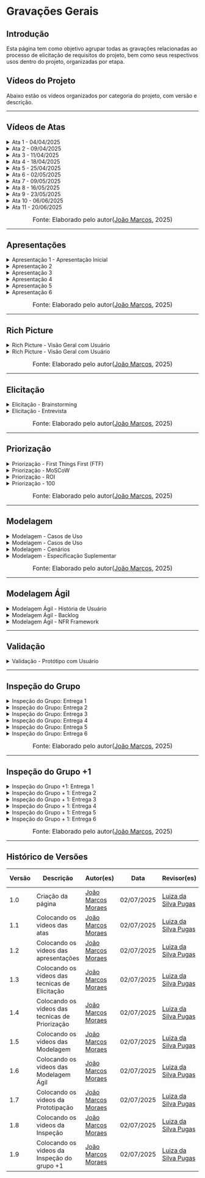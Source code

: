 # Gravações Gerais

## Introdução

Esta página tem como objetivo agrupar todas as gravações relacionadas ao processo de elicitação de requisitos do projeto, bem como seus respectivos usos dentro do projeto, organizadas por etapa.

## Vídeos do Projeto

Abaixo estão os vídeos organizados por categoria do projeto, com versão e descrição.

---

## Vídeos de Atas

<details>
  <summary>Ata 1 - 04/04/2025</summary>

<p align="center"><a href="https://requisitos-de-software.github.io/2025.1-e-GDF/atas/ata01/" target="_blank">📄 Ver artefato relacionado</a></p>

<p align="center">
<iframe width="560" height="315" src="https://www.youtube.com/embed/rED9X0GtnBk" title="Reunião ata" frameborder="0" allow="accelerometer; autoplay; clipboard-write; encrypted-media; gyroscope; picture-in-picture; web-share" allowfullscreen></iframe>
</p>

<p align="center"><a href="https://youtu.be/rED9X0GtnBk" target="_blank">Clique aqui para assistir no YouTube</a></p>

<br>

<p align="center"><strong>👥 Participantes:</strong></p>

<p align="center">
<table>
  <tr>
    <td><a href="https://github.com/navicg">Ana Victória Guedes da Costa</a></td>
    <td><a href="https://github.com/ArtyMend07">Artur Mendonça Arruda</a></td>
    <td><a href="https://github.com/BrzGab">Gabriel Lopes</a></td>
    <td><a href="https://github.com/JJOAOMARCOSS">João Marcos Moraes de Andrade</a></td>
    <td><a href="https://github.com/KarolineLuz">Karoline Luz da Conceição</a></td>
    <td><a href="https://github.com/lucasarruda9">Lucas Mendonça Arruda</a></td>
    <td><a href="https://github.com/Luizaxx">Luiza da Silva Pugas</a></td>
  </tr>
</table>
</p>

</details>

<details>
  <summary>Ata 2 - 09/04/2025</summary>

<p align="center"><a href="https://requisitos-de-software.github.io/2025.1-e-GDF/atas/ata02/" target="_blank">📄 Ver artefato relacionado</a></p>

<p align="center">
<iframe width="560" height="315" src="https://www.youtube.com/embed/CwQa5EshHGc" title="Reunião ata" frameborder="0" allow="accelerometer; autoplay; clipboard-write; encrypted-media; gyroscope; picture-in-picture; web-share" allowfullscreen></iframe>
</p>

<p align="center"><a href="https://youtu.be/CwQa5EshHGc" target="_blank">Clique aqui para assistir no YouTube</a></p>

<br>

<p align="center"><strong>👥 Participantes:</strong></p>

<p align="center">
<table>
  <tr>
    <td><a href="https://github.com/navicg">Ana Victória Guedes da Costa</a></td>
    <td><a href="https://github.com/ArtyMend07">Artur Mendonça Arruda</a></td>
    <td><a href="https://github.com/BrzGab">Gabriel Lopes</a></td>
    <td><a href="https://github.com/JJOAOMARCOSS">João Marcos Moraes de Andrade</a></td>
    <td><a href="https://github.com/KarolineLuz">Karoline Luz da Conceição</a></td>
    <td><a href="https://github.com/lucasarruda9">Lucas Mendonça Arruda</a></td>
    <td><a href="https://github.com/Luizaxx">Luiza da Silva Pugas</a></td>
  </tr>
</table>
</p>

</details>

<details>
  <summary>Ata 3 - 11/04/2025</summary>

<p align="center"><a href="https://requisitos-de-software.github.io/2025.1-e-GDF/atas/ata03/" target="_blank">📄 Ver artefato relacionado</a></p>

<p align="center">
<iframe width="560" height="315" src="https://www.youtube.com/embed/QyOagQC9pRs" title="Reunião ata" frameborder="0" allow="accelerometer; autoplay; clipboard-write; encrypted-media; gyroscope; picture-in-picture; web-share" allowfullscreen></iframe>
</p>

<p align="center"><a href="https://youtu.be/QyOagQC9pRs" target="_blank">Clique aqui para assistir no YouTube</a></p>

<br>

<p align="center"><strong>👥 Participantes:</strong></p>

<p align="center">
<table>
  <tr>
    <td><a href="https://github.com/navicg">Ana Victória Guedes da Costa</a></td>
    <td><a href="https://github.com/ArtyMend07">Artur Mendonça Arruda</a></td>
    <td><a href="https://github.com/BrzGab">Gabriel Lopes</a></td>
    <td><a href="https://github.com/JJOAOMARCOSS">João Marcos Moraes de Andrade</a></td>
    <td><a href="https://github.com/KarolineLuz">Karoline Luz da Conceição</a></td>
    <td><a href="https://github.com/lucasarruda9">Lucas Mendonça Arruda</a></td>
    <td><a href="https://github.com/Luizaxx">Luiza da Silva Pugas</a></td>
  </tr>
</table>
</p>

</details>

<details>
  <summary>Ata 4 - 18/04/2025</summary>

<p align="center"><a href="https://requisitos-de-software.github.io/2025.1-e-GDF/atas/ata04/" target="_blank">📄 Ver artefato relacionado</a></p>

<p align="center">
<iframe width="560" height="315" src="https://www.youtube.com/embed/We15Y_eUA1k" title="Reunião ata" frameborder="0" allow="accelerometer; autoplay; clipboard-write; encrypted-media; gyroscope; picture-in-picture; web-share" allowfullscreen></iframe>
</p>

<p align="center"><a href="https://youtu.be/We15Y_eUA1k" target="_blank">Clique aqui para assistir no YouTube</a></p>

<br>

<p align="center"><strong>👥 Participantes:</strong></p>

<p align="center">
<table>
  <tr>
    <td><a href="https://github.com/navicg">Ana Victória Guedes da Costa</a></td>
    <td><a href="https://github.com/ArtyMend07">Artur Mendonça Arruda</a></td>
    <td><a href="https://github.com/BrzGab">Gabriel Lopes</a></td>
    <td><a href="https://github.com/JJOAOMARCOSS">João Marcos Moraes de Andrade</a></td>
    <td><a href="https://github.com/KarolineLuz">Karoline Luz da Conceição</a></td>
    <td><a href="https://github.com/lucasarruda9">Lucas Mendonça Arruda</a></td>
    <td><a href="https://github.com/Luizaxx">Luiza da Silva Pugas</a></td>
  </tr>
</table>
</p>

</details>

<details>
  <summary>Ata 5 - 25/04/2025</summary>

<p align="center"><a href="https://requisitos-de-software.github.io/2025.1-e-GDF/atas/ata05/" target="_blank">📄 Ver artefato relacionado</a></p>

<p align="center">
<iframe width="560" height="315" src="https://www.youtube.com/embed/" title="Reunião ata" frameborder="0" allow="accelerometer; autoplay; clipboard-write; encrypted-media; gyroscope; picture-in-picture; web-share" allowfullscreen></iframe>
</p>

<p align="center"><a href="https://youtu.be/" target="_blank">Clique aqui para assistir no YouTube</a></p>

<br>

<p align="center"><strong>👥 Participantes:</strong></p>

<p align="center">
<table>
  <tr>
    <td><a href="https://github.com/navicg">Ana Victória Guedes da Costa</a></td>
    <td><a href="https://github.com/ArtyMend07">Artur Mendonça Arruda</a></td>
    <td><a href="https://github.com/BrzGab">Gabriel Lopes</a></td>
    <td><a href="https://github.com/JJOAOMARCOSS">João Marcos Moraes de Andrade</a></td>
    <td><a href="https://github.com/KarolineLuz">Karoline Luz da Conceição</a></td>
    <td><a href="https://github.com/lucasarruda9">Lucas Mendonça Arruda</a></td>
    <td><a href="https://github.com/Luizaxx">Luiza da Silva Pugas</a></td>
  </tr>
</table>
</p>

</details>

<details>
  <summary>Ata 6 - 02/05/2025</summary>

<p align="center"><a href="https://requisitos-de-software.github.io/2025.1-e-GDF/atas/ata06/" target="_blank">📄 Ver artefato relacionado</a></p>

<p align="center">
<iframe width="560" height="315" src="https://www.youtube.com/embed/Jx61bed9OVE" title="Reunião ata" frameborder="0" allow="accelerometer; autoplay; clipboard-write; encrypted-media; gyroscope; picture-in-picture; web-share" allowfullscreen></iframe>
</p>

<p align="center"><a href="https://youtu.be/Jx61bed9OVE" target="_blank">Clique aqui para assistir no YouTube</a></p>

<br>

<p align="center"><strong>👥 Participantes:</strong></p>

<p align="center">
<table>
  <tr>
    <td><a href="https://github.com/navicg">Ana Victória Guedes da Costa</a></td>
    <td><a href="https://github.com/ArtyMend07">Artur Mendonça Arruda</a></td>
    <td><a href="https://github.com/BrzGab">Gabriel Lopes</a></td>
    <td><a href="https://github.com/JJOAOMARCOSS">João Marcos Moraes de Andrade</a></td>
    <td><a href="https://github.com/KarolineLuz">Karoline Luz da Conceição</a></td>
    <td><a href="https://github.com/lucasarruda9">Lucas Mendonça Arruda</a></td>
    <td><a href="https://github.com/Luizaxx">Luiza da Silva Pugas</a></td>
  </tr>
</table>
</p>

</details>

<details>
  <summary>Ata 7 - 09/05/2025</summary>

<p align="center"><a href="https://requisitos-de-software.github.io/2025.1-e-GDF/atas/ata07/" target="_blank">📄 Ver artefato relacionado</a></p>

<p align="center">
<iframe width="560" height="315" src="https://www.youtube.com/embed/DxQvXrulRZc" title="Reunião ata" frameborder="0" allow="accelerometer; autoplay; clipboard-write; encrypted-media; gyroscope; picture-in-picture; web-share" allowfullscreen></iframe>
</p>

<p align="center"><a href="https://youtu.be/DxQvXrulRZc" target="_blank">Clique aqui para assistir no YouTube</a></p>

<br>

<p align="center"><strong>👥 Participantes:</strong></p>

<p align="center">
<table>
  <tr>
    <td><a href="https://github.com/navicg">Ana Victória Guedes da Costa</a></td>
    <td><a href="https://github.com/ArtyMend07">Artur Mendonça Arruda</a></td>
    <td><a href="https://github.com/BrzGab">Gabriel Lopes</a></td>
    <td><a href="https://github.com/JJOAOMARCOSS">João Marcos Moraes de Andrade</a></td>
    <td><a href="https://github.com/KarolineLuz">Karoline Luz da Conceição</a></td>
    <td><a href="https://github.com/lucasarruda9">Lucas Mendonça Arruda</a></td>
    <td><a href="https://github.com/Luizaxx">Luiza da Silva Pugas</a></td>
  </tr>
</table>
</p>

</details>

<details>
  <summary>Ata 8 - 16/05/2025</summary>

<p align="center"><a href="https://requisitos-de-software.github.io/2025.1-e-GDF/atas/ata08/" target="_blank">📄 Ver artefato relacionado</a></p>

<p align="center">
<iframe width="560" height="315" src="https://www.youtube.com/embed/DxQvXrulRZc" title="Reunião ata" frameborder="0" allow="accelerometer; autoplay; clipboard-write; encrypted-media; gyroscope; picture-in-picture; web-share" allowfullscreen></iframe>
</p>

<p align="center"><a href="https://youtu.be/DxQvXrulRZc" target="_blank">Clique aqui para assistir no YouTube</a></p>

<br>

<p align="center"><strong>👥 Participantes:</strong></p>

<p align="center">
<table>
  <tr>
    <td><a href="https://github.com/navicg">Ana Victória Guedes da Costa</a></td>
    <td><a href="https://github.com/ArtyMend07">Artur Mendonça Arruda</a></td>
    <td><a href="https://github.com/BrzGab">Gabriel Lopes</a></td>
    <td><a href="https://github.com/JJOAOMARCOSS">João Marcos Moraes de Andrade</a></td>
    <td><a href="https://github.com/KarolineLuz">Karoline Luz da Conceição</a></td>
    <td><a href="https://github.com/lucasarruda9">Lucas Mendonça Arruda</a></td>
    <td><a href="https://github.com/Luizaxx">Luiza da Silva Pugas</a></td>
  </tr>
</table>
</p>

</details>

<details>
  <summary>Ata 9 - 23/05/2025</summary>

<p align="center"><a href="https://requisitos-de-software.github.io/2025.1-e-GDF/atas/ata09/" target="_blank">📄 Ver artefato relacionado</a></p>

<p align="center">
<iframe width="560" height="315" src="https://www.youtube.com/embed/lQY-0yWOFKY" title="Reunião ata" frameborder="0" allow="accelerometer; autoplay; clipboard-write; encrypted-media; gyroscope; picture-in-picture; web-share" allowfullscreen></iframe>
</p>

<p align="center"><a href="https://youtu.be/lQY-0yWOFKY" target="_blank">Clique aqui para assistir no YouTube</a></p>

<br>

<p align="center"><strong>👥 Participantes:</strong></p>

<p align="center">
<table>
  <tr>
    <td><a href="https://github.com/navicg">Ana Victória Guedes da Costa</a></td>
    <td><a href="https://github.com/ArtyMend07">Artur Mendonça Arruda</a></td>
    <td><a href="https://github.com/BrzGab">Gabriel Lopes</a></td>
    <td><a href="https://github.com/JJOAOMARCOSS">João Marcos Moraes de Andrade</a></td>
    <td><a href="https://github.com/KarolineLuz">Karoline Luz da Conceição</a></td>
    <td><a href="https://github.com/lucasarruda9">Lucas Mendonça Arruda</a></td>
    <td><a href="https://github.com/Luizaxx">Luiza da Silva Pugas</a></td>
  </tr>
</table>
</p>

</details>

<details>
  <summary>Ata 10 - 06/06/2025</summary>

<p align="center"><a href="https://requisitos-de-software.github.io/2025.1-e-GDF/atas/ata10/" target="_blank">📄 Ver artefato relacionado</a></p>

<p align="center">
<iframe width="560" height="315" src="https://www.youtube.com/embed/OMEnsh0BPWU" title="Reunião ata" frameborder="0" allow="accelerometer; autoplay; clipboard-write; encrypted-media; gyroscope; picture-in-picture; web-share" allowfullscreen></iframe>
</p>

<p align="center"><a href="https://youtu.be/OMEnsh0BPWU" target="_blank">Clique aqui para assistir no YouTube</a></p>

<br>

<p align="center"><strong>👥 Participantes:</strong></p>

<p align="center">
<table>
  <tr>
    <td><a href="https://github.com/navicg">Ana Victória Guedes da Costa</a></td>
    <td><a href="https://github.com/ArtyMend07">Artur Mendonça Arruda</a></td>
    <td><a href="https://github.com/BrzGab">Gabriel Lopes</a></td>
    <td><a href="https://github.com/JJOAOMARCOSS">João Marcos Moraes de Andrade</a></td>
    <td><a href="https://github.com/KarolineLuz">Karoline Luz da Conceição</a></td>
    <td><a href="https://github.com/lucasarruda9">Lucas Mendonça Arruda</a></td>
    <td><a href="https://github.com/Luizaxx">Luiza da Silva Pugas</a></td>
  </tr>
</table>
</p>

</details>

<details>
  <summary>Ata 11 - 20/06/2025</summary>

<p align="center"><a href="https://requisitos-de-software.github.io/2025.1-e-GDF/atas/ata11/" target="_blank">📄 Ver artefato relacionado</a></p>

<p align="center">
<iframe width="560" height="315" src="https://www.youtube.com/embed/2mjrhFlQDrk" title="Reunião ata" frameborder="0" allow="accelerometer; autoplay; clipboard-write; encrypted-media; gyroscope; picture-in-picture; web-share" allowfullscreen></iframe>
</p>

<p align="center"><a href="https://youtu.be/2mjrhFlQDrk" target="_blank">Clique aqui para assistir no YouTube</a></p>

<br>

<p align="center"><strong>👥 Participantes:</strong></p>

<p align="center">
<table>
  <tr>
    <td><a href="https://github.com/navicg">Ana Victória Guedes da Costa</a></td>
    <td><a href="https://github.com/ArtyMend07">Artur Mendonça Arruda</a></td>
    <td><a href="https://github.com/BrzGab">Gabriel Lopes</a></td>
    <td><a href="https://github.com/JJOAOMARCOSS">João Marcos Moraes de Andrade</a></td>
    <td><a href="https://github.com/KarolineLuz">Karoline Luz da Conceição</a></td>
    <td><a href="https://github.com/lucasarruda9">Lucas Mendonça Arruda</a></td>
    <td><a href="https://github.com/Luizaxx">Luiza da Silva Pugas</a></td>
  </tr>
</table>
</p>

</details>

<font size="3"><p style="text-align: center"> Fonte: Elaborado pelo autor([João Marcos](https://github.com/JJOAOMARCOSS), 2025)</p></font>

---

## Apresentações

<details>
  <summary>Apresentação 1 - Apresentação Inicial</summary>

<p align="center"><a href="https://requisitos-de-software.github.io/2025.1-e-GDF/apresentacoes/apresentacao/" target="_blank">📄 Ver artefato relacionado</a></p>

<p align="center">
<iframe width="560" height="315" src="https://www.youtube.com/embed/0ls2YWeW324" title="Entrega 1" frameborder="0" allow="accelerometer; autoplay; clipboard-write; encrypted-media; gyroscope; picture-in-picture; web-share" allowfullscreen></iframe>
</p>

<p align="center"><a href="https://youtu.be/0ls2YWeW324" target="_blank">Clique aqui para assistir no YouTube</a></p>

<br>

<p align="center"><strong>👥 Participantes:</strong></p>

<p align="center">
<table>
  <tr>
    <td><a href="https://github.com/navicg">Ana Victória Guedes da Costa</a></td>
    <td><a href="https://github.com/ArtyMend07">Artur Mendonça Arruda</a></td>
    <td><a href="https://github.com/BrzGab">Gabriel Lopes</a></td>
    <td><a href="https://github.com/JJOAOMARCOSS">João Marcos Moraes de Andrade</a></td>
    <td><a href="https://github.com/KarolineLuz">Karoline Luz da Conceição</a></td>
    <td><a href="https://github.com/lucasarruda9">Lucas Mendonça Arruda</a></td>
    <td><a href="https://github.com/Luizaxx">Luiza da Silva Pugas</a></td>
  </tr>
</table>
</p>

</details>

<details>
  <summary>Apresentação 2</summary>

<p align="center"><a href="https://requisitos-de-software.github.io/2025.1-e-GDF/apresentacoes/apresentacao2/" target="_blank">📄 Ver artefato relacionado</a></p>

<p align="center">
<iframe width="560" height="315" src="https://www.youtube.com/embed/OpUQ1KN-e1A" title="Entrega 2" frameborder="0" allow="accelerometer; autoplay; clipboard-write; encrypted-media; gyroscope; picture-in-picture; web-share" allowfullscreen></iframe>
</p>

<p align="center"><a href="https://youtu.be/OpUQ1KN-e1A" target="_blank">Clique aqui para assistir no YouTube</a></p>

<br>

<p align="center"><strong>👥 Participantes:</strong></p>

<p align="center">
<table>
  <tr>
    <td><a href="https://github.com/navicg">Ana Victória Guedes da Costa</a></td>
    <td><a href="https://github.com/ArtyMend07">Artur Mendonça Arruda</a></td>
    <td><a href="https://github.com/BrzGab">Gabriel Lopes</a></td>
    <td><a href="https://github.com/JJOAOMARCOSS">João Marcos Moraes de Andrade</a></td>
    <td><a href="https://github.com/KarolineLuz">Karoline Luz da Conceição</a></td>
    <td><a href="https://github.com/lucasarruda9">Lucas Mendonça Arruda</a></td>
    <td><a href="https://github.com/Luizaxx">Luiza da Silva Pugas</a></td>
  </tr>
</table>
</p>

</details>

<details>
  <summary>Apresentação 3</summary>

<p align="center"><a href="https://requisitos-de-software.github.io/2025.1-e-GDF/apresentacoes/apresentacao3/" target="_blank">📄 Ver artefato relacionado</a></p>

<p align="center">
<iframe width="560" height="315" src="https://www.youtube.com/embed/mzTBOV_Q2ZI" title="Entrega 3" frameborder="0" allow="accelerometer; autoplay; clipboard-write; encrypted-media; gyroscope; picture-in-picture; web-share" allowfullscreen></iframe>
</p>

<p align="center"><a href="https://youtu.be/mzTBOV_Q2ZI" target="_blank">Clique aqui para assistir no YouTube</a></p>

<br>

<p align="center"><strong>👥 Participantes:</strong></p>

<p align="center">
<table>
  <tr>
    <td><a href="https://github.com/navicg">Ana Victória Guedes da Costa</a></td>
    <td><a href="https://github.com/ArtyMend07">Artur Mendonça Arruda</a></td>
    <td><a href="https://github.com/BrzGab">Gabriel Lopes</a></td>
    <td><a href="https://github.com/JJOAOMARCOSS">João Marcos Moraes de Andrade</a></td>
    <td><a href="https://github.com/KarolineLuz">Karoline Luz da Conceição</a></td>
    <td><a href="https://github.com/lucasarruda9">Lucas Mendonça Arruda</a></td>
    <td><a href="https://github.com/Luizaxx">Luiza da Silva Pugas</a></td>
  </tr>
</table>
</p>

</details>

<details>
  <summary>Apresentação 4</summary>

<p align="center"><a href="https://requisitos-de-software.github.io/2025.1-e-GDF/apresentacoes/apresentacao4/" target="_blank">📄 Ver artefato relacionado</a></p>

<p align="center">
<iframe width="560" height="315" src="https://www.youtube.com/embed/5jdJ3wkB3QM" title="Entrega 4" frameborder="0" allow="accelerometer; autoplay; clipboard-write; encrypted-media; gyroscope; picture-in-picture; web-share" allowfullscreen></iframe>
</p>

<p align="center"><a href="https://youtu.be/5jdJ3wkB3QM" target="_blank">Clique aqui para assistir no YouTube</a></p>

<br>

<p align="center"><strong>👥 Participantes:</strong></p>

<p align="center">
<table>
  <tr>
    <td><a href="https://github.com/navicg">Ana Victória Guedes da Costa</a></td>
    <td><a href="https://github.com/ArtyMend07">Artur Mendonça Arruda</a></td>
    <td><a href="https://github.com/BrzGab">Gabriel Lopes</a></td>
    <td><a href="https://github.com/JJOAOMARCOSS">João Marcos Moraes de Andrade</a></td>
    <td><a href="https://github.com/KarolineLuz">Karoline Luz da Conceição</a></td>
    <td><a href="https://github.com/lucasarruda9">Lucas Mendonça Arruda</a></td>
    <td><a href="https://github.com/Luizaxx">Luiza da Silva Pugas</a></td>
  </tr>
</table>
</p>

</details>

<details>
  <summary>Apresentação 5</summary>

<p align="center"><a href="https://requisitos-de-software.github.io/2025.1-e-GDF/apresentacoes/apresentacao5/" target="_blank">📄 Ver artefato relacionado</a></p>

<p align="center">
<iframe width="560" height="315" src="https://www.youtube.com/embed/uAN0oXEAZQo" title="Entrega 5" frameborder="0" allow="accelerometer; autoplay; clipboard-write; encrypted-media; gyroscope; picture-in-picture; web-share" allowfullscreen></iframe>
</p>

<p align="center"><a href="https://youtu.be/uAN0oXEAZQo" target="_blank">Clique aqui para assistir no YouTube</a></p>

<br>

<p align="center"><strong>👥 Participantes:</strong></p>

<p align="center">
<table>
  <tr>
    <td><a href="https://github.com/navicg">Ana Victória Guedes da Costa</a></td>
    <td><a href="https://github.com/ArtyMend07">Artur Mendonça Arruda</a></td>
    <td><a href="https://github.com/BrzGab">Gabriel Lopes</a></td>
    <td><a href="https://github.com/JJOAOMARCOSS">João Marcos Moraes de Andrade</a></td>
    <td><a href="https://github.com/KarolineLuz">Karoline Luz da Conceição</a></td>
    <td><a href="https://github.com/lucasarruda9">Lucas Mendonça Arruda</a></td>
    <td><a href="https://github.com/Luizaxx">Luiza da Silva Pugas</a></td>
  </tr>
</table>
</p>

</details>

<details>
  <summary>Apresentação 6</summary>

<p align="center"><a href="https://requisitos-de-software.github.io/2025.1-e-GDF/apresentacoes/apresentacao6/" target="_blank">📄 Ver artefato relacionado</a></p>

<p align="center">
<iframe width="560" height="315" src="https://www.youtube.com/embed/TAbvk1g30t4" title="Entrega 6" frameborder="0" allow="accelerometer; autoplay; clipboard-write; encrypted-media; gyroscope; picture-in-picture; web-share" allowfullscreen></iframe>
</p>

<p align="center"><a href="https://youtu.be/TAbvk1g30t4" target="_blank">Clique aqui para assistir no YouTube</a></p>

<br>

<p align="center"><strong>👥 Participantes:</strong></p>

<p align="center">
<table>
  <tr>
    <td><a href="https://github.com/navicg">Ana Victória Guedes da Costa</a></td>
    <td><a href="https://github.com/ArtyMend07">Artur Mendonça Arruda</a></td>
    <td><a href="https://github.com/BrzGab">Gabriel Lopes</a></td>
    <td><a href="https://github.com/JJOAOMARCOSS">João Marcos Moraes de Andrade</a></td>
    <td><a href="https://github.com/KarolineLuz">Karoline Luz da Conceição</a></td>
    <td><a href="https://github.com/lucasarruda9">Lucas Mendonça Arruda</a></td>
    <td><a href="https://github.com/Luizaxx">Luiza da Silva Pugas</a></td>
  </tr>
</table>
</p>

</details>

<font size="3"><p style="text-align: center"> Fonte: Elaborado pelo autor([João Marcos](https://github.com/JJOAOMARCOSS), 2025)</p></font>

---

## Rich Picture

<details>
  <summary>Rich Picture - Visão Geral com Usuário</summary>

<p align="center"><a href="https://requisitos-de-software.github.io/2025.1-e-GDF/pre-rastreabilidade/rich_picture/" target="_blank">📄 Ver artefato relacionado</a></p>

<p align="center">
<iframe width="560" height="315" src="https://www.youtube.com/embed/-uU2mpbjsH4?si=7mBc9zx7W1c4VgPk" title="Rich Picture" frameborder="0" allow="accelerometer; autoplay; clipboard-write; encrypted-media; gyroscope; picture-in-picture; web-share" allowfullscreen></iframe>
</p>

<p align="center"><a href="https://youtu.be/-uU2mpbjsH4?si=7mBc9zx7W1c4VgPk" target="_blank">Clique aqui para assistir no YouTube</a></p>

<p align="center"><strong>👥 Participantes:</strong></p>

<p align="center">
<table>
  <tr>
    <td><a href="https://github.com/JJOAOMARCOSS">João Marcos Moraes de Andrade</a></td>
    <td><a href="https://github.com/Luizaxx">Luiza da Silva Pugas</a></td>
  </tr>
</table>
</p>

</details>

<details>
  <summary>Rich Picture - Visão Geral com Usuário</summary>

<p align="center"><a href="https://requisitos-de-software.github.io/2025.1-e-GDF/pre-rastreabilidade/rich_picture/" target="_blank">📄 Ver artefato relacionado</a></p>

<p align="center">
<iframe width="560" height="315" src="https://www.youtube.com/embed/b8wI3iFEDE8" title="Rich Picture" frameborder="0" allow="accelerometer; autoplay; clipboard-write; encrypted-media; gyroscope; picture-in-picture; web-share" allowfullscreen></iframe>
</p>

<p align="center"><a href="https://youtu.be/b8wI3iFEDE8" target="_blank">Clique aqui para assistir no YouTube</a></p>

<p align="center">
<iframe width="560" height="315" src="https://www.youtube.com/embed/bWjU4nLEp70" title="Rich Picture" frameborder="0" allow="accelerometer; autoplay; clipboard-write; encrypted-media; gyroscope; picture-in-picture; web-share" allowfullscreen></iframe>
</p>

<p align="center"><a href="https://youtu.be/bWjU4nLEp70" target="_blank">Clique aqui para assistir no YouTube</a></p>

<p align="center"><strong>👥 Participantes:</strong></p>

<p align="center">
<table>
  <tr>
    <td><a href="https://github.com/navicg">Ana Victória Guedes da Costa</a></td>
    <td><a href="https://github.com/KarolineLuz">Karoline Luz da Conceição</a></td>
  </tr>
</table>
</p>

</details>

<font size="3"><p style="text-align: center"> Fonte: Elaborado pelo autor([João Marcos](https://github.com/JJOAOMARCOSS), 2025)</p></font>

---

## Elicitação

<details>
  <summary>Elicitação - Brainstorming</summary>

<p align="center"><a href="https://requisitos-de-software.github.io/2025.1-e-GDF/elicitacao/tec_elicitacao/brainstorming/" target="_blank">📄 Ver artefato relacionado</a></p>

<p align="center">
<iframe width="560" height="315" src="https://www.youtube.com/embed/ItswNLi2kJI" title="Elicitação" frameborder="0" allow="accelerometer; autoplay; clipboard-write; encrypted-media; gyroscope; picture-in-picture; web-share" allowfullscreen></iframe>
</p>

<p align="center"><a href="https://youtu.be/ItswNLi2kJI" target="_blank">Clique aqui para assistir no YouTube</a></p>

<p align="center">
<iframe width="560" height="315" src="https://www.youtube.com/embed/EJdRdlUbaGw" title="Elicitação" frameborder="0" allow="accelerometer; autoplay; clipboard-write; encrypted-media; gyroscope; picture-in-picture; web-share" allowfullscreen></iframe>
</p>

<p align="center"><a href="https://youtu.be/EJdRdlUbaGw" target="_blank">Clique aqui para assistir no YouTube</a></p>

<p align="center"><strong>👥 Participantes:</strong></p>

<p align="center">
<table>
  <tr>
    <td><a href="https://github.com/JJOAOMARCOSS">João Marcos Moraes de Andrade</a></td>
    <td><a href="https://github.com/Luizaxx">Luiza da Silva Pugas</a></td>
  </tr>
</table>
</p>

</details>

<details>
  <summary>Elicitação - Entrevista</summary>

<p align="center"><a href="https://requisitos-de-software.github.io/2025.1-e-GDF/elicitacao/tec_elicitacao/entrevista/" target="_blank">📄 Ver artefato relacionado</a></p>

<p align="center">
<iframe width="560" height="315" src="https://www.youtube.com/embed/t8xXrzlBbdM" title="Elicitação" frameborder="0" allow="accelerometer; autoplay; clipboard-write; encrypted-media; gyroscope; picture-in-picture; web-share" allowfullscreen></iframe>
</p>

<p align="center"><a href="https://youtu.be/t8xXrzlBbdM" target="_blank">Clique aqui para assistir no YouTube</a></p>

<p align="center">
<iframe width="560" height="315" src="https://www.youtube.com/embed/CpYU4PauOWY" title="Elicitação" frameborder="0" allow="accelerometer; autoplay; clipboard-write; encrypted-media; gyroscope; picture-in-picture; web-share" allowfullscreen></iframe>
</p>

<p align="center"><a href="https://youtu.be/CpYU4PauOWY" target="_blank">Clique aqui para assistir no YouTube</a></p>

<p align="center">
<iframe width="560" height="315" src="https://www.youtube.com/embed/ZszZ9DdVtE4" title="Elicitação" frameborder="0" allow="accelerometer; autoplay; clipboard-write; encrypted-media; gyroscope; picture-in-picture; web-share" allowfullscreen></iframe>
</p>

<p align="center"><a href="https://youtu.be/ZszZ9DdVtE4" target="_blank">Clique aqui para assistir no YouTube</a></p>

<p align="center">
<iframe width="560" height="315" src="https://www.youtube.com/embed/VmB638mElhw" title="Elicitação" frameborder="0" allow="accelerometer; autoplay; clipboard-write; encrypted-media; gyroscope; picture-in-picture; web-share" allowfullscreen></iframe>
</p>

<p align="center"><a href="https://youtu.be/VmB638mElhw" target="_blank">Clique aqui para assistir no YouTube</a></p>

<p align="center">
<iframe width="560" height="315" src="https://www.youtube.com/embed/t0iZhyftfzo" title="Elicitação" frameborder="0" allow="accelerometer; autoplay; clipboard-write; encrypted-media; gyroscope; picture-in-picture; web-share" allowfullscreen></iframe>
</p>

<p align="center"><a href="https://youtu.be/t0iZhyftfzo" target="_blank">Clique aqui para assistir no YouTube</a></p>

<p align="center"><strong>👥 Participantes:</strong></p>

<p align="center">
<table>
  <tr>
    <td><a href="https://github.com/navicg">Ana Victória Guedes da Costa</a></td>
    <td><a href="https://github.com/ArtyMend07">Artur Mendonça Arruda</a></td>
    <td><a href="https://github.com/KarolineLuz">Karoline Luz da Conceição</a></td>
  </tr>
</table>
</p>

</details>

<font size="3"><p style="text-align: center"> Fonte: Elaborado pelo autor([João Marcos](https://github.com/JJOAOMARCOSS), 2025)</p></font>

---

## Priorização

<details>
  <summary>Priorização - First Things First (FTF)</summary>

<p align="center"><a href="https://requisitos-de-software.github.io/2025.1-e-GDF/elicitacao/tec_priorizacao/first_things_first/" target="_blank">📄 Ver artefato relacionado</a></p>

<p align="center">
<iframe width="560" height="315" src="https://www.youtube.com/embed/g1nRaqaymdE" title="Priorização" frameborder="0" allow="accelerometer; autoplay; clipboard-write; encrypted-media; gyroscope; picture-in-picture; web-share" allowfullscreen></iframe>
</p>

<p align="center"><a href="https://youtu.be/g1nRaqaymdE" target="_blank">Clique aqui para assistir no YouTube</a></p>

<p align="center">
<iframe width="560" height="315" src="https://www.youtube.com/embed/9PtmtIjqJJs" title="Priorização" frameborder="0" allow="accelerometer; autoplay; clipboard-write; encrypted-media; gyroscope; picture-in-picture; web-share" allowfullscreen></iframe>
</p>

<p align="center"><a href="https://youtu.be/9PtmtIjqJJs" target="_blank">Clique aqui para assistir no YouTube</a></p>

<p align="center">
<iframe width="560" height="315" src="https://www.youtube.com/embed/LinkdoVideo" title="Priorização" frameborder="0" allow="accelerometer; autoplay; clipboard-write; encrypted-media; gyroscope; picture-in-picture; web-share" allowfullscreen></iframe>
</p>

<p align="center"><a href="https://youtu.be/LinkdoVideo" target="_blank">Clique aqui para assistir no YouTube</a></p>

<p align="center"><strong>👥 Participantes:</strong></p>

<p align="center">
<table>
  <tr>
    <td><a href="https://github.com/JJOAOMARCOSS">João Marcos Moraes de Andrade</a></td>
    <td><a href="https://github.com/Luizaxx">Luiza da Silva Pugas</a></td>
  </tr>
</table>
</p>

</details>

<details>
  <summary>Priorização - MoSCoW</summary>

<p align="center"><a href="https://requisitos-de-software.github.io/2025.1-e-GDF/elicitacao/tec_priorizacao/moscow/" target="_blank">📄 Ver artefato relacionado</a></p>

<p align="center">
<iframe width="560" height="315" src="https://www.youtube.com/embed/rZacw2V8qPA" title="Priorização" frameborder="0" allow="accelerometer; autoplay; clipboard-write; encrypted-media; gyroscope; picture-in-picture; web-share" allowfullscreen></iframe>
</p>

<p align="center"><a href="https://youtu.be/rZacw2V8qPA" target="_blank">Clique aqui para assistir no YouTube</a></p>

<p align="center">
<iframe width="560" height="315" src="https://www.youtube.com/embed/d1uOevkzENU" title="Priorização" frameborder="0" allow="accelerometer; autoplay; clipboard-write; encrypted-media; gyroscope; picture-in-picture; web-share" allowfullscreen></iframe>
</p>

<p align="center"><a href="https://youtu.be/d1uOevkzENU" target="_blank">Clique aqui para assistir no YouTube</a></p>

<p align="center">
<iframe width="560" height="315" src="https://www.youtube.com/embed/geuU74GRs14" title="Priorização" frameborder="0" allow="accelerometer; autoplay; clipboard-write; encrypted-media; gyroscope; picture-in-picture; web-share" allowfullscreen></iframe>
</p>

<p align="center"><a href="https://youtu.be/geuU74GRs14" target="_blank">Clique aqui para assistir no YouTube</a></p>

<p align="center"><strong>👥 Participantes:</strong></p>

<p align="center">
<table>
  <tr>
    <td><a href="https://github.com/navicg">Ana Victória Guedes da Costa</a></td>
    <td><a href="https://github.com/BrzGab">Gabriel Lopes</a></td>
    <td><a href="https://github.com/KarolineLuz">Karoline Luz da Conceição</a></td>
  </tr>
</table>
</p>

</details>

<details>
  <summary>Priorização - ROI</summary>

<p align="center"><a href="https://requisitos-de-software.github.io/2025.1-e-GDF/elicitacao/tec_priorizacao/roi/" target="_blank">📄 Ver artefato relacionado</a></p>

<p align="center">
<iframe width="560" height="315" src="https://www.youtube.com/embed/eH5Uf2jb0g8" title="Priorização" frameborder="0" allow="accelerometer; autoplay; clipboard-write; encrypted-media; gyroscope; picture-in-picture; web-share" allowfullscreen></iframe>
</p>

<p align="center"><a href="https://youtu.be/eH5Uf2jb0g8" target="_blank">Clique aqui para assistir no YouTube</a></p>

<p align="center">
<iframe width="560" height="315" src="https://www.youtube.com/embed/t0iZhyftfzo" title="Priorização" frameborder="0" allow="accelerometer; autoplay; clipboard-write; encrypted-media; gyroscope; picture-in-picture; web-share" allowfullscreen></iframe>
</p>

<p align="center"><a href="https://youtu.be/t0iZhyftfzo" target="_blank">Clique aqui para assistir no YouTube</a></p>

<p align="center">
<iframe width="560" height="315" src="https://www.youtube.com/embed/geuU74GRs14" title="Priorização" frameborder="0" allow="accelerometer; autoplay; clipboard-write; encrypted-media; gyroscope; picture-in-picture; web-share" allowfullscreen></iframe>
</p>

<p align="center"><a href="https://youtu.be/geuU74GRs14" target="_blank">Clique aqui para assistir no YouTube</a></p>

<p align="center"><strong>👥 Participantes:</strong></p>

<p align="center">
<table>
  <tr>
    <td><a href="https://github.com/ArtyMend07">Artur Mendonça Arruda</a></td>
  </tr>
</table>
</p>

</details>

<details>
  <summary>Priorização - 100</summary>

<p align="center"><a href="https://requisitos-de-software.github.io/2025.1-e-GDF/elicitacao/tec_priorizacao/100/" target="_blank">📄 Ver artefato relacionado</a></p>

<p align="center">
<iframe width="560" height="315" src="https://www.youtube.com/embed/NgQ3NoHkDZQ" title="Priorização" frameborder="0" allow="accelerometer; autoplay; clipboard-write; encrypted-media; gyroscope; picture-in-picture; web-share" allowfullscreen></iframe>
</p>

<p align="center"><a href="https://youtu.be/NgQ3NoHkDZQ" target="_blank">Clique aqui para assistir no YouTube</a></p>

<p align="center"><strong>👥 Participantes:</strong></p>

<p align="center">
<table>
  <tr>
    <td><a href="https://github.com/lucasarruda9">Lucas Mendonça Arruda</a></td>
  </tr>
</table>
</p>

</details>

<font size="3"><p style="text-align: center"> Fonte: Elaborado pelo autor([João Marcos](https://github.com/JJOAOMARCOSS), 2025)</p></font>

---

## Modelagem

<details>
  <summary>Modelagem - Casos de Uso</summary>

<p align="center"><a href="https://requisitos-de-software.github.io/2025.1-e-GDF/modelagem/casos_de_uso/" target="_blank">📄 Ver artefato relacionado</a></p>

<p align="center">
<iframe width="560" height="315" src="https://www.youtube.com/embed/MoVBjUtkhXk" title="Modelagem de Casos de Uso" frameborder="0" allow="accelerometer; autoplay; clipboard-write; encrypted-media; gyroscope; picture-in-picture; web-share" allowfullscreen></iframe>
</p>

<p align="center"><a href="https://youtu.be/MoVBjUtkhXk" target="_blank">Clique aqui para assistir no YouTube</a></p>

<p align="center">
<iframe width="560" height="315" src="https://www.youtube.com/embed/NxpuBvQZubI" title="Modelagem de Casos de Uso" frameborder="0" allow="accelerometer; autoplay; clipboard-write; encrypted-media; gyroscope; picture-in-picture; web-share" allowfullscreen></iframe>
</p>

<p align="center"><a href="https://youtu.be/NxpuBvQZubI" target="_blank">Clique aqui para assistir no YouTube</a></p>

<p align="center">
<iframe width="560" height="315" src="https://www.youtube.com/embed/1e08GOCXsCU" title="Modelagem de Casos de Uso" frameborder="0" allow="accelerometer; autoplay; clipboard-write; encrypted-media; gyroscope; picture-in-picture; web-share" allowfullscreen></iframe>
</p>

<p align="center"><a href="https://youtu.be/1e08GOCXsCU" target="_blank">Clique aqui para assistir no YouTube</a></p>

<p align="center">
<iframe width="560" height="315" src="https://www.youtube.com/embed/5zFdG7kKD6s" title="Modelagem de Casos de Uso" frameborder="0" allow="accelerometer; autoplay; clipboard-write; encrypted-media; gyroscope; picture-in-picture; web-share" allowfullscreen></iframe>
</p>

<p align="center"><a href="https://youtu.be/5zFdG7kKD6s" target="_blank">Clique aqui para assistir no YouTube</a></p>

<p align="center">
<iframe width="560" height="315" src="https://www.youtube.com/embed/2RsMT-1wq4M" title="Modelagem de Casos de Uso" frameborder="0" allow="accelerometer; autoplay; clipboard-write; encrypted-media; gyroscope; picture-in-picture; web-share" allowfullscreen></iframe>
</p>

<p align="center"><a href="https://youtu.be/2RsMT-1wq4M" target="_blank">Clique aqui para assistir no YouTube</a></p>

<br>

<p align="center"><strong>👥 Participantes:</strong></p>

<p align="center">
<table>
  <tr>
    <td><a href="https://github.com/navicg">Ana Victória Guedes da Costa</a></td>
    <td><a href="https://github.com/ArtyMend07">Artur Mendonça Arruda</a></td>
    <td><a href="https://github.com/JJOAOMARCOSS">João Marcos Moraes de Andrade</a></td>
    <td><a href="https://github.com/KarolineLuz">Karoline Luz da Conceição</a></td>
    <td><a href="https://github.com/lucasarruda9">Lucas Mendonça Arruda</a></td>
    <td><a href="https://github.com/Luizaxx">Luiza da Silva Pugas</a></td>
  </tr>
</table>
</p>

</details>

<details>
  <summary>Modelagem - Casos de Uso</summary>

<p align="center"><a href="https://requisitos-de-software.github.io/2025.1-e-GDF/modelagem/casos_de_uso/" target="_blank">📄 Ver artefato relacionado</a></p>

<p align="center">
<iframe width="560" height="315" src="https://www.youtube.com/embed/MoVBjUtkhXk" title="Modelagem de Casos de Uso" frameborder="0" allow="accelerometer; autoplay; clipboard-write; encrypted-media; gyroscope; picture-in-picture; web-share" allowfullscreen></iframe>
</p>

<p align="center"><a href="https://youtu.be/MoVBjUtkhXk" target="_blank">Clique aqui para assistir no YouTube</a></p>

<p align="center">
<iframe width="560" height="315" src="https://www.youtube.com/embed/NxpuBvQZubI" title="Modelagem de Casos de Uso" frameborder="0" allow="accelerometer; autoplay; clipboard-write; encrypted-media; gyroscope; picture-in-picture; web-share" allowfullscreen></iframe>
</p>

<p align="center"><a href="https://youtu.be/NxpuBvQZubI" target="_blank">Clique aqui para assistir no YouTube</a></p>

<p align="center">
<iframe width="560" height="315" src="https://www.youtube.com/embed/1e08GOCXsCU" title="Modelagem de Casos de Uso" frameborder="0" allow="accelerometer; autoplay; clipboard-write; encrypted-media; gyroscope; picture-in-picture; web-share" allowfullscreen></iframe>
</p>

<p align="center"><a href="https://youtu.be/1e08GOCXsCU" target="_blank">Clique aqui para assistir no YouTube</a></p>

<p align="center">
<iframe width="560" height="315" src="https://www.youtube.com/embed/5zFdG7kKD6s" title="Modelagem de Casos de Uso" frameborder="0" allow="accelerometer; autoplay; clipboard-write; encrypted-media; gyroscope; picture-in-picture; web-share" allowfullscreen></iframe>
</p>

<p align="center"><a href="https://youtu.be/5zFdG7kKD6s" target="_blank">Clique aqui para assistir no YouTube</a></p>

<p align="center">
<iframe width="560" height="315" src="https://www.youtube.com/embed/2RsMT-1wq4M" title="Modelagem de Casos de Uso" frameborder="0" allow="accelerometer; autoplay; clipboard-write; encrypted-media; gyroscope; picture-in-picture; web-share" allowfullscreen></iframe>
</p>

<p align="center"><a href="https://youtu.be/2RsMT-1wq4M" target="_blank">Clique aqui para assistir no YouTube</a></p>

<br>

<p align="center"><strong>👥 Participantes:</strong></p>

<p align="center">
<table>
  <tr>
    <td><a href="https://github.com/navicg">Ana Victória Guedes da Costa</a></td>
    <td><a href="https://github.com/ArtyMend07">Artur Mendonça Arruda</a></td>
    <td><a href="https://github.com/JJOAOMARCOSS">João Marcos Moraes de Andrade</a></td>
    <td><a href="https://github.com/KarolineLuz">Karoline Luz da Conceição</a></td>
    <td><a href="https://github.com/lucasarruda9">Lucas Mendonça Arruda</a></td>
    <td><a href="https://github.com/Luizaxx">Luiza da Silva Pugas</a></td>
  </tr>
</table>
</p>

</details>

<details>
  <summary>Modelagem - Cenários</summary>

<p align="center"><a href="https://requisitos-de-software.github.io/2025.1-e-GDF/modelagem/cenario/" target="_blank">📄 Ver artefato relacionado</a></p>

<p align="center">
<iframe width="560" height="315" src="https://www.youtube.com/embed/prN14AckMhM" title="Modelagem de Cenários" frameborder="0" allow="accelerometer; autoplay; clipboard-write; encrypted-media; gyroscope; picture-in-picture; web-share" allowfullscreen></iframe>
</p>

<p align="center"><a href="https://youtu.be/prN14AckMhM" target="_blank">Clique aqui para assistir no YouTube</a></p>

<p align="center">
<iframe width="560" height="315" src="https://www.youtube.com/embed/ekkh39w2HCQ" title="Modelagem de Cenários" frameborder="0" allow="accelerometer; autoplay; clipboard-write; encrypted-media; gyroscope; picture-in-picture; web-share" allowfullscreen></iframe>
</p>

<p align="center"><a href="https://youtu.be/ekkh39w2HCQ" target="_blank">Clique aqui para assistir no YouTube</a></p>

<iframe width="560" height="315" src="https://www.youtube.com/embed/uetRdOUmZXI" title="Modelagem de Cenários" frameborder="0" allow="accelerometer; autoplay; clipboard-write; encrypted-media; gyroscope; picture-in-picture; web-share" allowfullscreen></iframe>
</p>

<p align="center"><a href="https://youtu.be/uetRdOUmZXI" target="_blank">Clique aqui para assistir no YouTube</a></p>

<iframe width="560" height="315" src="https://www.youtube.com/embed/5wS5HZrUa54" title="Modelagem de Cenários" frameborder="0" allow="accelerometer; autoplay; clipboard-write; encrypted-media; gyroscope; picture-in-picture; web-share" allowfullscreen></iframe>
</p>

<p align="center"><a href="https://youtu.be/5wS5HZrUa54" target="_blank">Clique aqui para assistir no YouTube</a></p>

<iframe width="560" height="315" src="https://www.youtube.com/embed/_-G0sbH7xmk" title="Modelagem de Cenários" frameborder="0" allow="accelerometer; autoplay; clipboard-write; encrypted-media; gyroscope; picture-in-picture; web-share" allowfullscreen></iframe>
</p>

<p align="center"><a href="https://youtu.be/_-G0sbH7xmk" target="_blank">Clique aqui para assistir no YouTube</a></p>

<iframe width="560" height="315" src="https://www.youtube.com/embed/nTrafXdh1k0" title="Modelagem de Cenários" frameborder="0" allow="accelerometer; autoplay; clipboard-write; encrypted-media; gyroscope; picture-in-picture; web-share" allowfullscreen></iframe>
</p>

<p align="center"><a href="https://youtu.be/nTrafXdh1k0" target="_blank">Clique aqui para assistir no YouTube</a></p>

<br>

<p align="center"><strong>👥 Participantes:</strong></p>

<p align="center">
<table>
  <tr>
    <td><a href="https://github.com/navicg">Ana Victória Guedes da Costa</a></td>
    <td><a href="https://github.com/ArtyMend07">Artur Mendonça Arruda</a></td>
    <td><a href="https://github.com/JJOAOMARCOSS">João Marcos Moraes de Andrade</a></td>
    <td><a href="https://github.com/KarolineLuz">Karoline Luz da Conceição</a></td>
    <td><a href="https://github.com/lucasarruda9">Lucas Mendonça Arruda</a></td>
    <td><a href="https://github.com/Luizaxx">Luiza da Silva Pugas</a></td>
  </tr>
</table>
</p>

</details>

<details>
  <summary>Modelagem - Especificação Suplementar</summary>

<p align="center"><a href="https://requisitos-de-software.github.io/2025.1-e-GDF/modelagem/especificacao_suplementar/" target="_blank">📄 Ver artefato relacionado</a></p>

<p align="center">
<iframe width="560" height="315" src="https://www.youtube.com/embed/5cCeb5eTN6M" title="Modelagem de Especificação Suplementar" frameborder="0" allow="accelerometer; autoplay; clipboard-write; encrypted-media; gyroscope; picture-in-picture; web-share" allowfullscreen></iframe>
</p>

<p align="center"><a href="https://youtu.be/5cCeb5eTN6M" target="_blank">Clique aqui para assistir no YouTube</a></p>

<p align="center">
<iframe width="560" height="315" src="https://www.youtube.com/embed/k--cQShnJVY" title="Modelagem de Especificação Suplementar" frameborder="0" allow="accelerometer; autoplay; clipboard-write; encrypted-media; gyroscope; picture-in-picture; web-share" allowfullscreen></iframe>
</p>

<p align="center"><a href="https://youtu.be/k--cQShnJVY" target="_blank">Clique aqui para assistir no YouTube</a></p>

<br>

<p align="center"><strong>👥 Participantes:</strong></p>

<p align="center">
<table>
  <tr>
    <td><a href="https://github.com/navicg">Ana Victória Guedes da Costa</a></td>
    <td><a href="https://github.com/KarolineLuz">Karoline Luz da Conceição</a></td>
  </tr>
</table>
</p>

</details>

<font size="3"><p style="text-align: center"> Fonte: Elaborado pelo autor([João Marcos](https://github.com/JJOAOMARCOSS), 2025)</p></font>

---

## Modelagem Ágil

<details>
  <summary>Modelagem Ágil - História de Usuário</summary>

<p align="center"><a href="https://requisitos-de-software.github.io/2025.1-e-GDF/modelagem/agil/historia-de-usuario/" target="_blank">📄 Ver artefato relacionado</a></p>

<p align="center">
<iframe width="560" height="315" src="https://www.youtube.com/embed/lCb6uHoCcfY" title="História de Usuário" frameborder="0" allow="accelerometer; autoplay; clipboard-write; encrypted-media; gyroscope; picture-in-picture; web-share" allowfullscreen></iframe>
</p>

<p align="center"><a href="https://youtu.be/lCb6uHoCcfY" target="_blank">Clique aqui para assistir no YouTube</a></p>

<iframe width="560" height="315" src="https://www.youtube.com/embed/Ph5jpFJNuxY" title="História de Usuário" frameborder="0" allow="accelerometer; autoplay; clipboard-write; encrypted-media; gyroscope; picture-in-picture; web-share" allowfullscreen></iframe>
</p>

<p align="center"><a href="https://youtu.be/Ph5jpFJNuxY" target="_blank">Clique aqui para assistir no YouTube</a></p>

<iframe width="560" height="315" src="https://www.youtube.com/embed/gRrLrG8Su2A" title="História de Usuário" frameborder="0" allow="accelerometer; autoplay; clipboard-write; encrypted-media; gyroscope; picture-in-picture; web-share" allowfullscreen></iframe>
</p>

<p align="center"><a href="https://youtu.be/gRrLrG8Su2A" target="_blank">Clique aqui para assistir no YouTube</a></p>

<iframe width="560" height="315" src="https://www.youtube.com/embed/826kOaNpEEc" title="História de Usuário" frameborder="0" allow="accelerometer; autoplay; clipboard-write; encrypted-media; gyroscope; picture-in-picture; web-share" allowfullscreen></iframe>
</p>

<p align="center"><a href="https://youtu.be/826kOaNpEEc" target="_blank">Clique aqui para assistir no YouTube</a></p>

<iframe width="560" height="315" src="https://www.youtube.com/embed/gzX2Ucv4jaw" title="História de Usuário" frameborder="0" allow="accelerometer; autoplay; clipboard-write; encrypted-media; gyroscope; picture-in-picture; web-share" allowfullscreen></iframe>
</p>

<p align="center"><a href="https://youtu.be/gzX2Ucv4jaw" target="_blank">Clique aqui para assistir no YouTube</a></p>

<iframe width="560" height="315" src="https://www.youtube.com/embed/KnZz2TXLhOI" title="História de Usuário" frameborder="0" allow="accelerometer; autoplay; clipboard-write; encrypted-media; gyroscope; picture-in-picture; web-share" allowfullscreen></iframe>
</p>

<p align="center"><a href="https://youtu.be/KnZz2TXLhOI" target="_blank">Clique aqui para assistir no YouTube</a></p>

<iframe width="560" height="315" src="https://www.youtube.com/embed/ToXDVRxCUCk" title="História de Usuário" frameborder="0" allow="accelerometer; autoplay; clipboard-write; encrypted-media; gyroscope; picture-in-picture; web-share" allowfullscreen></iframe>
</p>

<p align="center"><a href="https://youtu.be/ToXDVRxCUCk" target="_blank">Clique aqui para assistir no YouTube</a></p>

<iframe width="560" height="315" src="https://www.youtube.com/embed/V2vTp1LULbI?si=xEAsK0MRSV45BRNN" title="História de Usuário" frameborder="0" allow="accelerometer; autoplay; clipboard-write; encrypted-media; gyroscope; picture-in-picture; web-share" allowfullscreen></iframe>
</p>

<p align="center"><a href="https://youtu.be/V2vTp1LULbI?si=xEAsK0MRSV45BRNN" target="_blank">Clique aqui para assistir no YouTube</a></p>

<br>

<p align="center"><strong>👥 Participantes:</strong></p>

<p align="center">
<table>
  <tr>
    <td><a href="https://github.com/navicg">Ana Victória Guedes da Costa</a></td>
    <td><a href="https://github.com/ArtyMend07">Artur Mendonça Arruda</a></td>
    <td><a href="https://github.com/BrzGab">Gabriel Lopes</a></td>
    <td><a href="https://github.com/JJOAOMARCOSS">João Marcos Moraes de Andrade</a></td>
    <td><a href="https://github.com/KarolineLuz">Karoline Luz da Conceição</a></td>
    <td><a href="https://github.com/lucasarruda9">Lucas Mendonça Arruda</a></td>
    <td><a href="https://github.com/Luizaxx">Luiza da Silva Pugas</a></td>
  </tr>
</table>
</p>

</details>

<details>
  <summary>Modelagem Ágil - Backlog</summary>

<p align="center"><a href="https://requisitos-de-software.github.io/2025.1-e-GDF/modelagem/agil/backlog/" target="_blank">📄 Ver artefato relacionado</a></p>

<p align="center">
<iframe width="560" height="315" src="https://www.youtube.com/embed/yfFuc19aF20" title="Modelagem de Backlog" frameborder="0" allow="accelerometer; autoplay; clipboard-write; encrypted-media; gyroscope; picture-in-picture; web-share" allowfullscreen></iframe>
</p>

<p align="center"><a href="https://youtu.be/yfFuc19aF20" target="_blank">Clique aqui para assistir no YouTube</a></p>

<p align="center">
<iframe width="560" height="315" src="https://www.youtube.com/embed/1U298AC6rZ8" title="Modelagem de Backlog" frameborder="0" allow="accelerometer; autoplay; clipboard-write; encrypted-media; gyroscope; picture-in-picture; web-share" allowfullscreen></iframe>
</p>

<p align="center"><a href="https://youtu.be/1U298AC6rZ8" target="_blank">Clique aqui para assistir no YouTube</a></p>

<p align="center">
<iframe width="560" height="315" src="https://www.youtube.com/embed/GdncDHMK1DQ" title="Modelagem Backlog" frameborder="0" allow="accelerometer; autoplay; clipboard-write; encrypted-media; gyroscope; picture-in-picture; web-share" allowfullscreen></iframe>
</p>

<p align="center"><a href="https://youtu.be/GdncDHMK1DQ" target="_blank">Clique aqui para assistir no YouTube</a></p>

<p align="center">
<iframe width="560" height="315" src="https://www.youtube.com/embed/jNa4ZpVfA0M" title="Modelagem de Backlog" frameborder="0" allow="accelerometer; autoplay; clipboard-write; encrypted-media; gyroscope; picture-in-picture; web-share" allowfullscreen></iframe>
</p>

<p align="center"><a href="https://youtu.be/jNa4ZpVfA0M" target="_blank">Clique aqui para assistir no YouTube</a></p>

<p align="center">
<iframe width="560" height="315" src="https://www.youtube.com/embed/E0MSih6ABqg" title="Modelagem de Backlog" frameborder="0" allow="accelerometer; autoplay; clipboard-write; encrypted-media; gyroscope; picture-in-picture; web-share" allowfullscreen></iframe>
</p>

<p align="center"><a href="https://youtu.be/E0MSih6ABqg" target="_blank">Clique aqui para assistir no YouTube</a></p>

<p align="center">
<iframe width="560" height="315" src="https://www.youtube.com/embed/R7kMTJI2olg?si=4KrjLObnLS1_vVUL" title="Modelagem de Backlog" frameborder="0" allow="accelerometer; autoplay; clipboard-write; encrypted-media; gyroscope; picture-in-picture; web-share" allowfullscreen></iframe>
</p>

<p align="center"><a href="https://youtu.be/R7kMTJI2olg?si=4KrjLObnLS1_vVUL" target="_blank">Clique aqui para assistir no YouTube</a></p>

<p align="center">
<iframe width="560" height="315" src="https://www.youtube.com/embed/7lg5Khu2J6s" title="Modelagem de Backlog" frameborder="0" allow="accelerometer; autoplay; clipboard-write; encrypted-media; gyroscope; picture-in-picture; web-share" allowfullscreen></iframe>
</p>

<p align="center"><a href="https://youtu.be/7lg5Khu2J6s" target="_blank">Clique aqui para assistir no YouTube</a></p>

<br>

<p align="center"><strong>👥 Participantes:</strong></p>

<p align="center">
<table>
  <tr>
    <td><a href="https://github.com/navicg">Ana Victória Guedes da Costa</a></td>
    <td><a href="https://github.com/ArtyMend07">Artur Mendonça Arruda</a></td>
    <td><a href="https://github.com/BrzGab">Gabriel Lopes</a></td>
    <td><a href="https://github.com/JJOAOMARCOSS">João Marcos Moraes de Andrade</a></td>
    <td><a href="https://github.com/KarolineLuz">Karoline Luz da Conceição</a></td>
    <td><a href="https://github.com/lucasarruda9">Lucas Mendonça Arruda</a></td>
    <td><a href="https://github.com/Luizaxx">Luiza da Silva Pugas</a></td>
  </tr>
</table>
</p>

</details>

<details>
  <summary>Modelagem Ágil - NFR Framework</summary>

<p align="center"><a href="https://requisitos-de-software.github.io/2025.1-e-GDF/modelagem/agil/nfrframework/" target="_blank">📄 Ver artefato relacionado</a></p>

<p align="center">
<iframe width="560" height="315" src="https://www.youtube.com/embed/xOqd3H6dOds" title="NFR Framework" frameborder="0" allow="accelerometer; autoplay; clipboard-write; encrypted-media; gyroscope; picture-in-picture; web-share" allowfullscreen></iframe>
</p>

<p align="center"><a href="https://youtu.be/xOqd3H6dOds" target="_blank">Clique aqui para assistir no YouTube</a></p>

<iframe width="560" height="315" src="https://www.youtube.com/embed/N9fbh0srbYM" title="NFR Framework" frameborder="0" allow="accelerometer; autoplay; clipboard-write; encrypted-media; gyroscope; picture-in-picture; web-share" allowfullscreen></iframe>
</p>

<p align="center"><a href="https://youtu.be/N9fbh0srbYM" target="_blank">Clique aqui para assistir no YouTube</a></p>

<iframe width="560" height="315" src="https://www.youtube.com/embed/yuTljJG5Xr8" title="NFR Framework" frameborder="0" allow="accelerometer; autoplay; clipboard-write; encrypted-media; gyroscope; picture-in-picture; web-share" allowfullscreen></iframe>
</p>

<p align="center"><a href="https://youtu.be/yuTljJG5Xr8" target="_blank">Clique aqui para assistir no YouTube</a></p>

<iframe width="560" height="315" src="https://www.youtube.com/embed/wxBJ2hGhygs" title="NFR Framework" frameborder="0" allow="accelerometer; autoplay; clipboard-write; encrypted-media; gyroscope; picture-in-picture; web-share" allowfullscreen></iframe>
</p>

<p align="center"><a href="https://youtu.be/wxBJ2hGhygs" target="_blank">Clique aqui para assistir no YouTube</a></p>

<iframe width="560" height="315" src="https://www.youtube.com/embed/Izlb7lYmxLk" title="NFR Framework" frameborder="0" allow="accelerometer; autoplay; clipboard-write; encrypted-media; gyroscope; picture-in-picture; web-share" allowfullscreen></iframe>
</p>

<p align="center"><a href="https://youtu.be/Izlb7lYmxLk" target="_blank">Clique aqui para assistir no YouTube</a></p>

<iframe width="560" height="315" src="https://www.youtube.com/embed/84UQW38g9vI" title="NFR Framework" frameborder="0" allow="accelerometer; autoplay; clipboard-write; encrypted-media; gyroscope; picture-in-picture; web-share" allowfullscreen></iframe>
</p>

<p align="center"><a href="https://youtu.be/84UQW38g9vI" target="_blank">Clique aqui para assistir no YouTube</a></p>

<iframe width="560" height="315" src="https://www.youtube.com/embed/ry4nA8fRX_4" title="NFR Framework" frameborder="0" allow="accelerometer; autoplay; clipboard-write; encrypted-media; gyroscope; picture-in-picture; web-share" allowfullscreen></iframe>
</p>

<p align="center"><a href="https://youtu.be/ry4nA8fRX_4" target="_blank">Clique aqui para assistir no YouTube</a></p>

<iframe width="560" height="315" src="https://www.youtube.com/embed/2zSk5e3hW_k" title="NFR Framework" frameborder="0" allow="accelerometer; autoplay; clipboard-write; encrypted-media; gyroscope; picture-in-picture; web-share" allowfullscreen></iframe>
</p>

<p align="center"><a href="https://youtu.be/2zSk5e3hW_k" target="_blank">Clique aqui para assistir no YouTube</a></p>

<br>

<p align="center"><strong>👥 Participantes:</strong></p>

<p align="center">
<table>
  <tr>
    <td><a href="https://github.com/navicg">Ana Victória Guedes da Costa</a></td>
    <td><a href="https://github.com/ArtyMend07">Artur Mendonça Arruda</a></td>
    <td><a href="https://github.com/BrzGab">Gabriel Lopes</a></td>
    <td><a href="https://github.com/JJOAOMARCOSS">João Marcos Moraes de Andrade</a></td>
    <td><a href="https://github.com/KarolineLuz">Karoline Luz da Conceição</a></td>
    <td><a href="https://github.com/lucasarruda9">Lucas Mendonça Arruda</a></td>
    <td><a href="https://github.com/Luizaxx">Luiza da Silva Pugas</a></td>
  </tr>
</table>
</p>

</details>

---

## Validação

<details>
  <summary>Validação - Protótipo com Usuário</summary>

<p align="center">
<iframe width="560" height="315" src="https://www.youtube.com/embed/c36Ysms_HKY" title="Validação" frameborder="0" allow="accelerometer; autoplay; clipboard-write; encrypted-media; gyroscope; picture-in-picture; web-share" allowfullscreen></iframe>
</p>

<p align="center"><a href="https://youtu.be/c36Ysms_HKY" target="_blank">Clique aqui para assistir no YouTube</a></p>

<p align="center">
<iframe width="560" height="315" src="https://www.youtube.com/embed/0niyimyvG1Q" title="Validação" frameborder="0" allow="accelerometer; autoplay; clipboard-write; encrypted-media; gyroscope; picture-in-picture; web-share" allowfullscreen></iframe>
</p>

<p align="center"><a href="https://youtu.be/0niyimyvG1Q" target="_blank">Clique aqui para assistir no YouTube</a></p>

<p align="center">
<iframe width="560" height="315" src="https://www.youtube.com/embed/IU0yfmsoc8A" title="Validação" frameborder="0" allow="accelerometer; autoplay; clipboard-write; encrypted-media; gyroscope; picture-in-picture; web-share" allowfullscreen></iframe>
</p>

<p align="center"><a href="https://youtu.be/IU0yfmsoc8A" target="_blank">Clique aqui para assistir no YouTube</a></p>

<p align="center">
<iframe width="560" height="315" src="https://www.youtube.com/embed/lnTaaoML3Xo" title="Validação" frameborder="0" allow="accelerometer; autoplay; clipboard-write; encrypted-media; gyroscope; picture-in-picture; web-share" allowfullscreen></iframe>
</p>

<p align="center"><a href="https://youtu.be/lnTaaoML3Xo" target="_blank">Clique aqui para assistir no YouTube</a></p>

<p align="center">
<iframe width="560" height="315" src="https://www.youtube.com/embed/c9r46_TD8d4" title="Validação" frameborder="0" allow="accelerometer; autoplay; clipboard-write; encrypted-media; gyroscope; picture-in-picture; web-share" allowfullscreen></iframe>
</p>

<p align="center"><a href="https://youtu.be/c9r46_TD8d4" target="_blank">Clique aqui para assistir no YouTube</a></p>

<p align="center">
<iframe width="560" height="315" src="https://www.youtube.com/embed/kNhCgv2YzNo" title="Validação" frameborder="0" allow="accelerometer; autoplay; clipboard-write; encrypted-media; gyroscope; picture-in-picture; web-share" allowfullscreen></iframe>
</p>

<p align="center"><a href="https://youtu.be/kNhCgv2YzNo" target="_blank">Clique aqui para assistir no YouTube</a></p>

<p align="center">
<iframe width="560" height="315" src="https://www.youtube.com/embed//l8u6Vslz7Vw" title="Validação" frameborder="0" allow="accelerometer; autoplay; clipboard-write; encrypted-media; gyroscope; picture-in-picture; web-share" allowfullscreen></iframe>
</p>

<p align="center"><a href="https://youtu.be//l8u6Vslz7Vw" target="_blank">Clique aqui para assistir no YouTube</a></p>

<br>

<p align="center"><strong>👥 Participantes:</strong></p>

<p align="center">
<table>
  <tr>
    <td><a href="https://github.com/navicg">Ana Victória Guedes da Costa</a></td>
    <td><a href="https://github.com/ArtyMend07">Artur Mendonça Arruda</a></td>
    <td><a href="https://github.com/BrzGab">Gabriel Lopes</a></td>
    <td><a href="https://github.com/JJOAOMARCOSS">João Marcos Moraes de Andrade</a></td>
    <td><a href="https://github.com/KarolineLuz">Karoline Luz da Conceição</a></td>
    <td><a href="https://github.com/lucasarruda9">Lucas Mendonça Arruda</a></td>
    <td><a href="https://github.com/Luizaxx">Luiza da Silva Pugas</a></td>
  </tr>
</table>
</p>

</details>

---

## Inspeção do Grupo

<details>
  <summary>Inspeção do Grupo: Entrega 1</summary>

<p align="center"><a href="https://requisitos-de-software.github.io/2025.1-e-GDF/inspecao/inspecao_1_grupo/" target="_blank">📄 Ver artefato relacionado</a></p>

<p align="center">
<iframe width="560" height="315" src="https://www.youtube.com/embed/JP0LShltSl0" title="Entrega 1" frameborder="0" allow="accelerometer; autoplay; clipboard-write; encrypted-media; gyroscope; picture-in-picture; web-share" allowfullscreen></iframe>
</p>

<p align="center"><a href="https://youtu.be/JP0LShltSl0" target="_blank">Clique aqui para assistir no YouTube</a></p>

<br>

<p align="center"><strong>👥 Participantes:</strong></p>

<p align="center">
<table>
  <tr>
    <td><a href="https://github.com/navicg">Ana Victória Guedes da Costa</a></td>
    <td><a href="https://github.com/ArtyMend07">Artur Mendonça Arruda</a></td>
    <td><a href="https://github.com/BrzGab">Gabriel Lopes</a></td>
    <td><a href="https://github.com/JJOAOMARCOSS">João Marcos Moraes de Andrade</a></td>
    <td><a href="https://github.com/KarolineLuz">Karoline Luz da Conceição</a></td>
    <td><a href="https://github.com/lucasarruda9">Lucas Mendonça Arruda</a></td>
    <td><a href="https://github.com/Luizaxx">Luiza da Silva Pugas</a></td>
  </tr>
</table>
</p>

</details>

<details>
  <summary>Inspeção do Grupo: Entrega 2</summary>

<p align="center"><a href="https://requisitos-de-software.github.io/2025.1-e-GDF/inspecao/inspecao_2_grupo/" target="_blank">📄 Ver artefato relacionado</a></p>

<p align="center">
<iframe width="560" height="315" src="https://www.youtube.com/embed/0qah3d35XXQ" title="Entrega 2" frameborder="0" allow="accelerometer; autoplay; clipboard-write; encrypted-media; gyroscope; picture-in-picture; web-share" allowfullscreen></iframe>
</p>

<p align="center"><a href="https://youtu.be/0qah3d35XXQ" target="_blank">Clique aqui para assistir no YouTube</a></p>

<br>

<p align="center"><strong>👥 Participantes:</strong></p>

<p align="center">
<table>
  <tr>
    <td><a href="https://github.com/navicg">Ana Victória Guedes da Costa</a></td>
    <td><a href="https://github.com/ArtyMend07">Artur Mendonça Arruda</a></td>
    <td><a href="https://github.com/BrzGab">Gabriel Lopes</a></td>
    <td><a href="https://github.com/JJOAOMARCOSS">João Marcos Moraes de Andrade</a></td>
    <td><a href="https://github.com/KarolineLuz">Karoline Luz da Conceição</a></td>
    <td><a href="https://github.com/lucasarruda9">Lucas Mendonça Arruda</a></td>
    <td><a href="https://github.com/Luizaxx">Luiza da Silva Pugas</a></td>
  </tr>
</table>
</p>

</details>

<details>
  <summary>Inspeção do Grupo: Entrega 3</summary>

<p align="center"><a href="https://requisitos-de-software.github.io/2025.1-e-GDF/inspecao/inspecao_3_grupo/" target="_blank">📄 Ver artefato relacionado</a></p>

<p align="center">
<iframe width="560" height="315" src="https://www.youtube.com/embed/xBIYM-60qOk" title="Entrega 3" frameborder="0" allow="accelerometer; autoplay; clipboard-write; encrypted-media; gyroscope; picture-in-picture; web-share" allowfullscreen></iframe>
</p>

<p align="center"><a href="https://youtu.be/xBIYM-60qOk" target="_blank">Clique aqui para assistir no YouTube</a></p>

<br>

<p align="center"><strong>👥 Participantes:</strong></p>

<p align="center">
<table>
  <tr>
    <td><a href="https://github.com/navicg">Ana Victória Guedes da Costa</a></td>
    <td><a href="https://github.com/ArtyMend07">Artur Mendonça Arruda</a></td>
    <td><a href="https://github.com/BrzGab">Gabriel Lopes</a></td>
    <td><a href="https://github.com/JJOAOMARCOSS">João Marcos Moraes de Andrade</a></td>
    <td><a href="https://github.com/KarolineLuz">Karoline Luz da Conceição</a></td>
    <td><a href="https://github.com/lucasarruda9">Lucas Mendonça Arruda</a></td>
    <td><a href="https://github.com/Luizaxx">Luiza da Silva Pugas</a></td>
  </tr>
</table>
</p>

</details>

<details>
  <summary>Inspeção do Grupo: Entrega 4</summary>

<p align="center"><a href="https://requisitos-de-software.github.io/2025.1-e-GDF/inspecao/inspecao_4_grupo/" target="_blank">📄 Ver artefato relacionado</a></p>

<p align="center">
<iframe width="560" height="315" src="https://www.youtube.com/embed/4QCgzsTdgis" title="Entrega 4" frameborder="0" allow="accelerometer; autoplay; clipboard-write; encrypted-media; gyroscope; picture-in-picture; web-share" allowfullscreen></iframe>
</p>

<p align="center"><a href="https://youtu.be/4QCgzsTdgis" target="_blank">Clique aqui para assistir no YouTube</a></p>

<br>

<p align="center"><strong>👥 Participantes:</strong></p>

<p align="center">
<table>
  <tr>
    <td><a href="https://github.com/navicg">Ana Victória Guedes da Costa</a></td>
    <td><a href="https://github.com/ArtyMend07">Artur Mendonça Arruda</a></td>
    <td><a href="https://github.com/BrzGab">Gabriel Lopes</a></td>
    <td><a href="https://github.com/JJOAOMARCOSS">João Marcos Moraes de Andrade</a></td>
    <td><a href="https://github.com/KarolineLuz">Karoline Luz da Conceição</a></td>
    <td><a href="https://github.com/lucasarruda9">Lucas Mendonça Arruda</a></td>
    <td><a href="https://github.com/Luizaxx">Luiza da Silva Pugas</a></td>
  </tr>
</table>
</p>

</details>

<details>
  <summary>Inspeção do Grupo: Entrega 5</summary>

<p align="center"><a href="https://requisitos-de-software.github.io/2025.1-e-GDF/inspecao/inspecao_5_grupo/" target="_blank">📄 Ver artefato relacionado</a></p>

<p align="center">
<iframe width="560" height="315" src="https://www.youtube.com/embed/bwLlEudMYcg" title="Entrega 5" frameborder="0" allow="accelerometer; autoplay; clipboard-write; encrypted-media; gyroscope; picture-in-picture; web-share" allowfullscreen></iframe>
</p>

<p align="center"><a href="https://youtu.be/bwLlEudMYcg" target="_blank">Clique aqui para assistir no YouTube</a></p>

<br>

<p align="center"><strong>👥 Participantes:</strong></p>

<p align="center">
<table>
  <tr>
    <td><a href="https://github.com/navicg">Ana Victória Guedes da Costa</a></td>
    <td><a href="https://github.com/ArtyMend07">Artur Mendonça Arruda</a></td>
    <td><a href="https://github.com/BrzGab">Gabriel Lopes</a></td>
    <td><a href="https://github.com/JJOAOMARCOSS">João Marcos Moraes de Andrade</a></td>
    <td><a href="https://github.com/KarolineLuz">Karoline Luz da Conceição</a></td>
    <td><a href="https://github.com/lucasarruda9">Lucas Mendonça Arruda</a></td>
    <td><a href="https://github.com/Luizaxx">Luiza da Silva Pugas</a></td>
  </tr>
</table>
</p>

</details>

<details>
  <summary>Inspeção do Grupo: Entrega 6</summary>

<p align="center"><a href="https://requisitos-de-software.github.io/2025.1-e-GDF/inspecao/inspecao_6_grupo/" target="_blank">📄 Ver artefato relacionado</a></p>

<p align="center">
<iframe width="560" height="315" src="https://www.youtube.com/embed/JiFU2yivHX8" title="Entrega 6" frameborder="0" allow="accelerometer; autoplay; clipboard-write; encrypted-media; gyroscope; picture-in-picture; web-share" allowfullscreen></iframe>
</p>

<p align="center"><a href="https://youtu.be/JiFU2yivHX8" target="_blank">Clique aqui para assistir no YouTube</a></p>

<br>

<p align="center"><strong>👥 Participantes:</strong></p>

<p align="center">
<table>
  <tr>
    <td><a href="https://github.com/navicg">Ana Victória Guedes da Costa</a></td>
    <td><a href="https://github.com/ArtyMend07">Artur Mendonça Arruda</a></td>
    <td><a href="https://github.com/BrzGab">Gabriel Lopes</a></td>
    <td><a href="https://github.com/JJOAOMARCOSS">João Marcos Moraes de Andrade</a></td>
    <td><a href="https://github.com/KarolineLuz">Karoline Luz da Conceição</a></td>
    <td><a href="https://github.com/lucasarruda9">Lucas Mendonça Arruda</a></td>
    <td><a href="https://github.com/Luizaxx">Luiza da Silva Pugas</a></td>
  </tr>
</table>
</p>

</details>

<font size="3"><p style="text-align: center"> Fonte: Elaborado pelo autor([João Marcos](https://github.com/JJOAOMARCOSS), 2025)</p></font>

---

## Inspeção do Grupo +1

<details>
  <summary>Inspeção do Grupo +1: Entrega 1</summary>

<p align="center"><a href="https://requisitos-de-software.github.io/2025.1-e-GDF/inspecao/inspecao_1_grupo%2B1/" target="_blank">📄 Ver artefato relacionado</a></p>

<p align="center">
<iframe width="560" height="315" src="https://www.youtube.com/embed/wj3qd57xQkE" title="Entrega 1" frameborder="0" allow="accelerometer; autoplay; clipboard-write; encrypted-media; gyroscope; picture-in-picture; web-share" allowfullscreen></iframe>
</p>

<p align="center"><a href="https://youtu.be/wj3qd57xQkE" target="_blank">Clique aqui para assistir no YouTube</a></p>

<br>

<p align="center"><strong>👥 Participantes:</strong></p>

<p align="center">
<table>
  <tr>
    <td><a href="https://github.com/navicg">Ana Victória Guedes da Costa</a></td>
    <td><a href="https://github.com/ArtyMend07">Artur Mendonça Arruda</a></td>
    <td><a href="https://github.com/BrzGab">Gabriel Lopes</a></td>
    <td><a href="https://github.com/JJOAOMARCOSS">João Marcos Moraes de Andrade</a></td>
    <td><a href="https://github.com/KarolineLuz">Karoline Luz da Conceição</a></td>
    <td><a href="https://github.com/lucasarruda9">Lucas Mendonça Arruda</a></td>
    <td><a href="https://github.com/Luizaxx">Luiza da Silva Pugas</a></td>
  </tr>
</table>
</p>

</details>

<details>
  <summary>Inspeção do Grupo + 1: Entrega 2</summary>

<p align="center"><a href="https://requisitos-de-software.github.io/2025.1-e-GDF/inspecao/inspecao_2_grupo%2B1/" target="_blank">📄 Ver artefato relacionado</a></p>

<p align="center">
<iframe width="560" height="315" src="https://www.youtube.com/embed/Zmu4ymFXeIk" title="Entrega 2" frameborder="0" allow="accelerometer; autoplay; clipboard-write; encrypted-media; gyroscope; picture-in-picture; web-share" allowfullscreen></iframe>
</p>

<p align="center"><a href="https://youtu.be/Zmu4ymFXeIk" target="_blank">Clique aqui para assistir no YouTube</a></p>

<br>

<p align="center"><strong>👥 Participantes:</strong></p>

<p align="center">
<table>
  <tr>
    <td><a href="https://github.com/navicg">Ana Victória Guedes da Costa</a></td>
    <td><a href="https://github.com/ArtyMend07">Artur Mendonça Arruda</a></td>
    <td><a href="https://github.com/BrzGab">Gabriel Lopes</a></td>
    <td><a href="https://github.com/JJOAOMARCOSS">João Marcos Moraes de Andrade</a></td>
    <td><a href="https://github.com/KarolineLuz">Karoline Luz da Conceição</a></td>
    <td><a href="https://github.com/lucasarruda9">Lucas Mendonça Arruda</a></td>
    <td><a href="https://github.com/Luizaxx">Luiza da Silva Pugas</a></td>
  </tr>
</table>
</p>

</details>

<details>
  <summary>Inspeção do Grupo + 1: Entrega 3</summary>

<p align="center"><a href="https://requisitos-de-software.github.io/2025.1-e-GDF/inspecao/inspecao_3_grupo%2B1/" target="_blank">📄 Ver artefato relacionado</a></p>

<p align="center">
<iframe width="560" height="315" src="https://www.youtube.com/embed/wWzurTOGO1o" title="Entrega 3" frameborder="0" allow="accelerometer; autoplay; clipboard-write; encrypted-media; gyroscope; picture-in-picture; web-share" allowfullscreen></iframe>
</p>

<p align="center"><a href="https://youtu.be/wWzurTOGO1o" target="_blank">Clique aqui para assistir no YouTube</a></p>

<br>

<p align="center"><strong>👥 Participantes:</strong></p>

<p align="center">
<table>
  <tr>
    <td><a href="https://github.com/navicg">Ana Victória Guedes da Costa</a></td>
    <td><a href="https://github.com/ArtyMend07">Artur Mendonça Arruda</a></td>
    <td><a href="https://github.com/BrzGab">Gabriel Lopes</a></td>
    <td><a href="https://github.com/JJOAOMARCOSS">João Marcos Moraes de Andrade</a></td>
    <td><a href="https://github.com/KarolineLuz">Karoline Luz da Conceição</a></td>
    <td><a href="https://github.com/lucasarruda9">Lucas Mendonça Arruda</a></td>
    <td><a href="https://github.com/Luizaxx">Luiza da Silva Pugas</a></td>
  </tr>
</table>
</p>

</details>

<details>
  <summary>Inspeção do Grupo + 1: Entrega 4</summary>

<p align="center"><a href="https://requisitos-de-software.github.io/2025.1-e-GDF/inspecao/inspecao_4_grupo%2B1/" target="_blank">📄 Ver artefato relacionado</a></p>

<p align="center">
<iframe width="560" height="315" src="https://www.youtube.com/embed/ep24bYeptWA" title="Entrega 4" frameborder="0" allow="accelerometer; autoplay; clipboard-write; encrypted-media; gyroscope; picture-in-picture; web-share" allowfullscreen></iframe>
</p>

<p align="center"><a href="https://youtu.be/ep24bYeptWA" target="_blank">Clique aqui para assistir no YouTube</a></p>

<br>

<p align="center"><strong>👥 Participantes:</strong></p>

<p align="center">
<table>
  <tr>
    <td><a href="https://github.com/navicg">Ana Victória Guedes da Costa</a></td>
    <td><a href="https://github.com/ArtyMend07">Artur Mendonça Arruda</a></td>
    <td><a href="https://github.com/BrzGab">Gabriel Lopes</a></td>
    <td><a href="https://github.com/JJOAOMARCOSS">João Marcos Moraes de Andrade</a></td>
    <td><a href="https://github.com/KarolineLuz">Karoline Luz da Conceição</a></td>
    <td><a href="https://github.com/lucasarruda9">Lucas Mendonça Arruda</a></td>
    <td><a href="https://github.com/Luizaxx">Luiza da Silva Pugas</a></td>
  </tr>
</table>
</p>

</details>

<details>
  <summary>Inspeção do Grupo + 1: Entrega 5</summary>

<p align="center"><a href="https://requisitos-de-software.github.io/2025.1-e-GDF/inspecao/inspecao_5_grupo%2B1/" target="_blank">📄 Ver artefato relacionado</a></p>

<p align="center">
<iframe width="560" height="315" src="https://www.youtube.com/embed/jgNUwiaMLJA"" title="Entrega 5" frameborder="0" allow="accelerometer; autoplay; clipboard-write; encrypted-media; gyroscope; picture-in-picture; web-share" allowfullscreen></iframe>
</p>

<p align="center"><a href="https://youtu.be/jgNUwiaMLJA" target="_blank">Clique aqui para assistir no YouTube</a></p>

<br>

<p align="center"><strong>👥 Participantes:</strong></p>

<p align="center">
<table>
  <tr>
    <td><a href="https://github.com/navicg">Ana Victória Guedes da Costa</a></td>
    <td><a href="https://github.com/ArtyMend07">Artur Mendonça Arruda</a></td>
    <td><a href="https://github.com/BrzGab">Gabriel Lopes</a></td>
    <td><a href="https://github.com/JJOAOMARCOSS">João Marcos Moraes de Andrade</a></td>
    <td><a href="https://github.com/KarolineLuz">Karoline Luz da Conceição</a></td>
    <td><a href="https://github.com/lucasarruda9">Lucas Mendonça Arruda</a></td>
    <td><a href="https://github.com/Luizaxx">Luiza da Silva Pugas</a></td>
  </tr>
</table>
</p>

</details>

<details>
  <summary>Inspeção do Grupo + 1: Entrega 6</summary>

<p align="center"><a href="https://requisitos-de-software.github.io/2025.1-e-GDF/inspecao/inspecao_6_grupo%2B1/" target="_blank">📄 Ver artefato relacionado</a></p>

<p align="center">
<iframe width="560" height="315" src="https://www.youtube.com/embed/G3PswVjT2oI" title="Entrega 6" frameborder="0" allow="accelerometer; autoplay; clipboard-write; encrypted-media; gyroscope; picture-in-picture; web-share" allowfullscreen></iframe>
</p>

<p align="center"><a href="https://youtu.be/G3PswVjT2oI" target="_blank">Clique aqui para assistir no YouTube</a></p>

<br>

<p align="center"><strong>👥 Participantes:</strong></p>

<p align="center">
<table>
  <tr>
    <td><a href="https://github.com/navicg">Ana Victória Guedes da Costa</a></td>
    <td><a href="https://github.com/ArtyMend07">Artur Mendonça Arruda</a></td>
    <td><a href="https://github.com/BrzGab">Gabriel Lopes</a></td>
    <td><a href="https://github.com/JJOAOMARCOSS">João Marcos Moraes de Andrade</a></td>
    <td><a href="https://github.com/KarolineLuz">Karoline Luz da Conceição</a></td>
    <td><a href="https://github.com/lucasarruda9">Lucas Mendonça Arruda</a></td>
    <td><a href="https://github.com/Luizaxx">Luiza da Silva Pugas</a></td>
  </tr>
</table>
</p>

</details>

<font size="3"><p style="text-align: center"> Fonte: Elaborado pelo autor([João Marcos](https://github.com/JJOAOMARCOSS), 2025)</p></font>

---

## Histórico de Versões

| Versão | Descrição         | Autor(es)                                             | Data       | Revisor(es)                                        | Data de Revisão |
| ------ | ----------------- | ----------------------------------------------------- | ---------- | -------------------------------------------------- | --------------- |
| 1.0    | Criação da página | [João Marcos Moraes](https://github.com/JJOAOMARCOSS) | 02/07/2025 | [Luiza da Silva Pugas](https://github.com/Luizaxx) | 02/07/2025      |
| 1.1    | Colocando os videos das atas | [João Marcos Moraes](https://github.com/JJOAOMARCOSS) | 02/07/2025 | [Luiza da Silva Pugas](https://github.com/Luizaxx) | 02/07/2025      |
| 1.2    | Colocando os videos das apresentações | [João Marcos Moraes](https://github.com/JJOAOMARCOSS) | 02/07/2025 | [Luiza da Silva Pugas](https://github.com/Luizaxx) | 02/07/2025      |
| 1.3    | Colocando os videos das tecnicas de Elicitação | [João Marcos Moraes](https://github.com/JJOAOMARCOSS) | 02/07/2025 | [Luiza da Silva Pugas](https://github.com/Luizaxx) | 02/07/2025      |
| 1.4    | Colocando os videos das tecnicas de Priorização | [João Marcos Moraes](https://github.com/JJOAOMARCOSS) | 02/07/2025 | [Luiza da Silva Pugas](https://github.com/Luizaxx) | 02/07/2025      |
| 1.5    | Colocando os videos das Modelagem | [João Marcos Moraes](https://github.com/JJOAOMARCOSS) | 02/07/2025 | [Luiza da Silva Pugas](https://github.com/Luizaxx) | 02/07/2025      |
| 1.6    | Colocando os videos das Modelagem Ágil | [João Marcos Moraes](https://github.com/JJOAOMARCOSS) | 02/07/2025 | [Luiza da Silva Pugas](https://github.com/Luizaxx) | 02/07/2025      |
| 1.7    | Colocando os videos da Prototipação | [João Marcos Moraes](https://github.com/JJOAOMARCOSS) | 02/07/2025 | [Luiza da Silva Pugas](https://github.com/Luizaxx) | 02/07/2025      |
| 1.8    | Colocando os videos da Inspeção | [João Marcos Moraes](https://github.com/JJOAOMARCOSS) | 02/07/2025 | [Luiza da Silva Pugas](https://github.com/Luizaxx) | 02/07/2025      |
| 1.9    | Colocando os videos da Inspeção do grupo +1 | [João Marcos Moraes](https://github.com/JJOAOMARCOSS) | 02/07/2025 | [Luiza da Silva Pugas](https://github.com/Luizaxx) | 02/07/2025      |